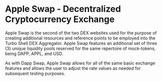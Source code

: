 # Apple Swap - Decentralized Cryptocurrency Exchange

Apple Swap is the second of the two DEX websites used for the purpose of creating additional resources and reference points to be employed into the Turbo Shell DEX Aggregator. Apple Swap features an additional set of three (3) unique liquidity pools reserved for the same repertoire of mock-tokens, being DAPP, APPL, and USD.

As with Dapp Swap, Apple Swap allows for all of the same basic exchange features and allows the user to adjust the rate values as needed for subsequent testing purposes.
